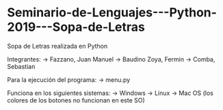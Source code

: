 # Seminario-de-Lenguajes---Python-2019---Sopa-de-Letras
Sopa de Letras realizada en Python

Integrantes:
  -> Fazzano, Juan Manuel
  -> Baudino Zoya, Fermin
  -> Comba, Sebastian
  
Para la ejecución del programa:
  -> menu.py

Funciona en los siguientes sistemas:
  -> Windows
  -> Linux
  -> Mac OS (los colores de los botones no funcionan en este SO)
